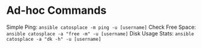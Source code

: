 # Ad-hoc Commands

Simple Ping: `ansible catosplace -m ping -u [username]`
Check Free Space: `ansible catosplace -a "free -m" -u [username]`
Disk Usage Stats: `ansible catosplace -a "dk -h" -u [username]`
